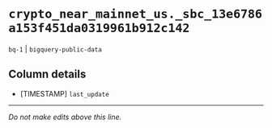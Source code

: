 # `crypto_near_mainnet_us._sbc_13e6786a153f451da0319961b912c142`
`bq-1` | `bigquery-public-data`

## Column details
* [TIMESTAMP] `last_update`

-------------------------------------------------------------------------------
*Do not make edits above this line.*
